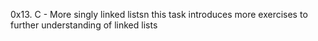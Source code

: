0x13. C - More singly linked listsn this task introduces more exercises to further understanding of linked lists
